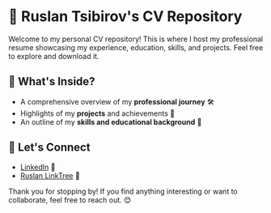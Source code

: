
# 📝 Ruslan Tsibirov's CV Repository

Welcome to my personal CV repository! This is where I host my professional resume showcasing my experience, education, skills, and projects. Feel free to explore and download it.

## 📌 What's Inside?
- A comprehensive overview of my **professional journey** 🛠️
- Highlights of my **projects** and achievements 🚀
- An outline of my **skills and educational background** 📘

## 🤝 Let's Connect
- [LinkedIn](https://www.linkedin.com/in/ruslan-tsibirov-6bb6a2262/) 🔗
- [Ruslan LinkTree](https://linktr.ee/rustsibirov) 🔗
  
Thank you for stopping by! If you find anything interesting or want to collaborate, feel free to reach out. 😊
